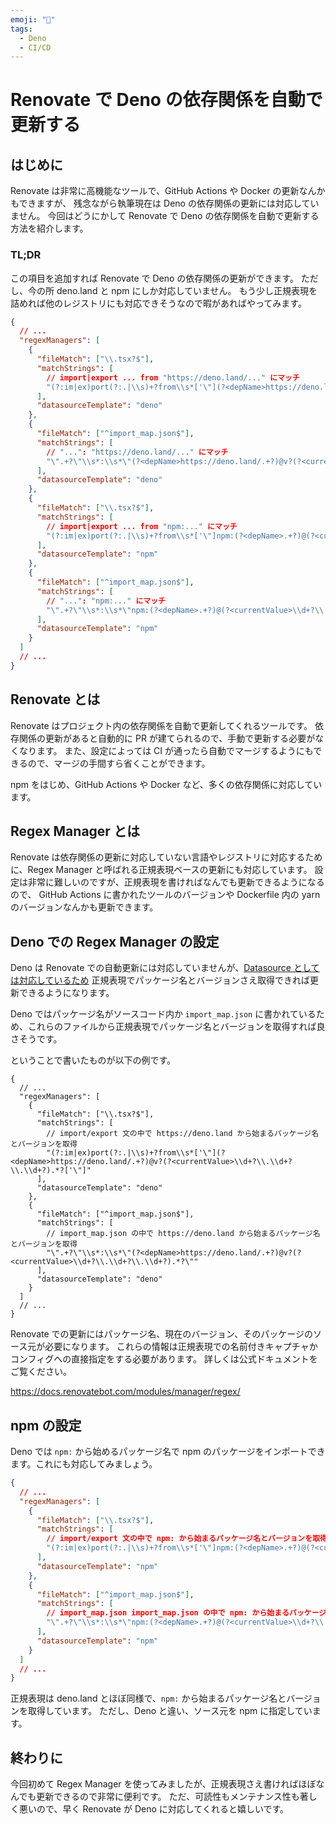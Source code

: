 ```yaml
---
emoji: "🦕"
tags:
  - Deno
  - CI/CD
---
```


# Renovate で Deno の依存関係を自動で更新する

## はじめに

Renovate は非常に高機能なツールで、GitHub Actions や Docker の更新なんかもできますが、
残念ながら執筆現在は Deno の依存関係の更新には対応していません。
今回はどうにかして Renovate で Deno の依存関係を自動で更新する方法を紹介します。

### TL;DR

この項目を追加すれば Renovate で Deno の依存関係の更新ができます。
ただし、今の所 deno.land と npm にしか対応していません。
もう少し正規表現を詰めれば他のレジストリにも対応できそうなので暇があればやってみます。

```json
{
  // ...
  "regexManagers": [
    {
      "fileMatch": ["\\.tsx?$"],
      "matchStrings": [
        // import|export ... from "https://deno.land/..." にマッチ
        "(?:im|ex)port(?:.|\\s)+?from\\s*['\"](?<depName>https://deno.land/.+?)@v?(?<currentValue>\\d+?\\.\\d+?\\.\\d+?).*?['\"]"
      ],
      "datasourceTemplate": "deno"
    },
    {
      "fileMatch": ["^import_map.json$"],
      "matchStrings": [
        // "...": "https://deno.land/..." にマッチ
        "\".+?\"\\s*:\\s*\"(?<depName>https://deno.land/.+?)@v?(?<currentValue>\\d+?\\.\\d+?\\.\\d+?).*?\""
      ],
      "datasourceTemplate": "deno"
    },
    {
      "fileMatch": ["\\.tsx?$"],
      "matchStrings": [
        // import|export ... from "npm:..." にマッチ
        "(?:im|ex)port(?:.|\\s)+?from\\s*['\"]npm:(?<depName>.+?)@(?<currentValue>\\d+?\\.\\d+?\\.\\d+?).*?['\"]"
      ],
      "datasourceTemplate": "npm"
    },
    {
      "fileMatch": ["^import_map.json$"],
      "matchStrings": [
        // "...": "npm:..." にマッチ
        "\".+?\"\\s*:\\s*\"npm:(?<depName>.+?)@(?<currentValue>\\d+?\\.\\d+?\\.\\d+?).*?\""
      ],
      "datasourceTemplate": "npm"
    }
  ]
  // ...
}
```

## Renovate とは

Renovate はプロジェクト内の依存関係を自動で更新してくれるツールです。
依存関係の更新があると自動的に PR が建てられるので、手動で更新する必要がなくなります。
また、設定によっては CI が通ったら自動でマージするようにもできるので、マージの手間すら省くことができます。

npm をはじめ、GitHub Actions や Docker など、多くの依存関係に対応しています。

## Regex Manager とは

Renovate は依存関係の更新に対応していない言語やレジストリに対応するために、Regex Manager と呼ばれる正規表現ベースの更新にも対応しています。
設定は非常に難しいのですが、正規表現を書ければなんでも更新できるようになるので、
GitHub Actions に書かれたツールのバージョンや Dockerfile 内の yarn のバージョンなんかも更新できます。

## Deno での Regex Manager の設定

Deno は Renovate での自動更新には対応していませんが、[Datasource としては対応しているため](https://docs.renovatebot.com/modules/datasource/deno/)
正規表現でパッケージ名とバージョンさえ取得できれば更新できるようになります。

Deno ではパッケージ名がソースコード内か `import_map.json` に書かれているため、これらのファイルから正規表現でパッケージ名とバージョンを取得すれば良さそうです。

ということで書いたものが以下の例です。

```jsonc
{
  // ...
  "regexManagers": [
    {
      "fileMatch": ["\\.tsx?$"],
      "matchStrings": [
        // import/export 文の中で https://deno.land から始まるパッケージ名とバージョンを取得
        "(?:im|ex)port(?:.|\\s)+?from\\s*['\"](?<depName>https://deno.land/.+?)@v?(?<currentValue>\\d+?\\.\\d+?\\.\\d+?).*?['\"]"
      ],
      "datasourceTemplate": "deno"
    },
    {
      "fileMatch": ["^import_map.json$"],
      "matchStrings": [
        // import_map.json の中で https://deno.land から始まるパッケージ名とバージョンを取得
        "\".+?\"\\s*:\\s*\"(?<depName>https://deno.land/.+?)@v?(?<currentValue>\\d+?\\.\\d+?\\.\\d+?).*?\""
      ],
      "datasourceTemplate": "deno"
    }
  ]
  // ...
}
```

Renovate での更新にはパッケージ名、現在のバージョン、そのパッケージのソース元が必要になります。
これらの情報は正規表現での名前付きキャプチャかコンフィグへの直接指定をする必要があります。
詳しくは公式ドキュメントをご覧ください。

https://docs.renovatebot.com/modules/manager/regex/

## npm の設定

Deno では `npm:` から始めるパッケージ名で npm のパッケージをインポートできます。これにも対応してみましょう。

```json
{
  // ...
  "regexManagers": [
    {
      "fileMatch": ["\\.tsx?$"],
      "matchStrings": [
        // import/export 文の中で npm: から始まるパッケージ名とバージョンを取得
        "(?:im|ex)port(?:.|\\s)+?from\\s*['\"]npm:(?<depName>.+?)@(?<currentValue>\\d+?\\.\\d+?\\.\\d+?).*?['\"]"
      ],
      "datasourceTemplate": "npm"
    },
    {
      "fileMatch": ["^import_map.json$"],
      "matchStrings": [
        // import_map.json import_map.json の中で npm: から始まるパッケージ名とバージョンを取得
        "\".+?\"\\s*:\\s*\"npm:(?<depName>.+?)@(?<currentValue>\\d+?\\.\\d+?\\.\\d+?).*?\""
      ],
      "datasourceTemplate": "npm"
    }
  ]
  // ...
}
```

正規表現は deno.land とほぼ同様で、`npm:` から始まるパッケージ名とバージョンを取得しています。
ただし、Deno と違い、ソース元を npm に指定しています。

## 終わりに

今回初めて Regex Manager を使ってみましたが、正規表現さえ書ければほぼなんでも更新できるので非常に便利です。
ただ、可読性もメンテナンス性も著しく悪いので、早く Renovate が Deno に対応してくれると嬉しいです。
